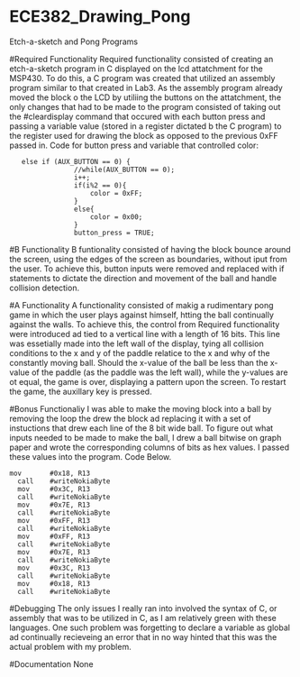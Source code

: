 ECE382_Drawing_Pong
===================

Etch-a-sketch and Pong Programs

#Required Functionality
  Required functionality consisted of creating an etch-a-sketch program in C displayed on the lcd attatchment for the MSP430.  To do this, a C program was created that utilized an assembly program similar to that created in Lab3.  As the assembly program already moved the block o the LCD by utiliing the buttons on the attatchment, the only changes that had to be made to the program consisted of taking out the #cleardisplay command that occured with each button press and passing a variable value (stored in a register dictated b the C program) to the register used for drawing the block as opposed to the previous 0xFF passed in.  Code for button press and variable that controlled color:
  
~~~
   else if (AUX_BUTTON == 0) {
				//while(AUX_BUTTON == 0);
				i++;
				if(i%2 == 0){
					color = 0xFF;
				}
				else{
					color = 0x00;
				}
				button_press = TRUE;
~~~
  
#B Functionality
  B funtionality consisted of having the block bounce around the screen, using the edges of the screen as boundaries, without iput from the user.  To achieve this, button inputs were removed and replaced with if statements to dictate the direction and movement of the ball and handle collision detection.
  
#A Functionality
  A functionality consisted of makig a rudimentary pong game in which the user plays against himself, htting the ball continually against the walls.  To achieve this, the control from Required functionality were introduced ad tied to a vertical line with a length of 16 bits.  This line was essetially made into the left wall of the display, tying all collision conditions to the x and y of the paddle relatice to the x and why of the constantly moving ball.  Should the x-value of the ball be less than the x-value of the paddle (as the paddle was the left wall), while the y-values are ot equal, the game is over, displaying a pattern upon the screen.  To restart the game, the auxillary key is pressed.
  
#Bonus Functionaliy
  I was able to make the moving block into a ball by removing the loop the drew the block ad replacing it with a set of instuctions that drew each line of the 8 bit wide ball.  To figure out what inputs needed to be made to make the ball, I drew a ball bitwise on graph paper and wrote the corresponding columns of bits as hex values.  I passed these values into the program.  Code Below.
  ~~~
  mov		#0x18, R13
	call	#writeNokiaByte
	mov		#0x3C, R13
	call	#writeNokiaByte
	mov		#0x7E, R13
	call	#writeNokiaByte
	mov		#0xFF, R13
	call	#writeNokiaByte
	mov		#0xFF, R13
	call	#writeNokiaByte
	mov		#0x7E, R13
	call	#writeNokiaByte
	mov		#0x3C, R13
	call	#writeNokiaByte
	mov		#0x18, R13
	call	#writeNokiaByte
  ~~~
  
#Debugging
  The only issues I really ran into involved the syntax of C, or assembly that was to be utilized in C, as I am relatively green with these languages.  One such problem was forgetting to declare a variable as global ad continually recieveing an error that in no way hinted that this was the actual problem with my problem.
  
#Documentation
  None
